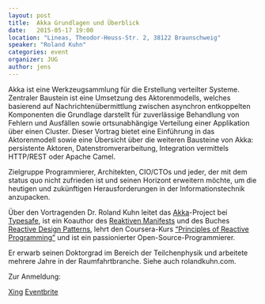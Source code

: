 ```yaml
---
layout: post
title:  Akka Grundlagen und Überblick
date:   2015-05-17 19:00
location: "Lineas, Theodor-Heuss-Str. 2, 38122 Braunschweig"
speaker: "Roland Kuhn"
categories: event
organizer: JUG
author: jens
---
```


Akka ist eine Werkzeugsammlung für die Erstellung verteilter Systeme. 
Zentraler Baustein ist eine Umsetzung des Aktorenmodells, 
welches basierend auf Nachrichtenübermittlung zwischen asynchron 
entkoppelten Komponenten die Grundlage darstellt für zuverlässige Behandlung 
von Fehlern und Ausfällen sowie ortsunabhängige Verteilung einer Applikation 
über einen Cluster. Dieser Vortrag bietet eine Einführung in das Aktorenmodell 
sowie eine Übersicht über die weiteren Bausteine von Akka: persistente Aktoren, 
Datenstromverarbeitung, Integration vermittels HTTP/REST oder Apache Camel.

Zielgruppe
Programmierer, Architekten, CIO/CTOs und jeder, der mit dem status quo nicht zufrieden ist 
und seinen Horizont erweitern möchte, um die heutigen und zukünftigen Herausforderungen in 
der Informationstechnik anzupacken.

Über den Vortragenden
Dr. Roland Kuhn leitet das [Akka](http://akka.io/)-Project bei [Typesafe](http://typesafe.com/), ist ein Koauthor des 
[Reaktiven Manifests](http://reactivemanifesto.org/) und des Buches 
[Reactive Design Patterns](http://www.manning.com/kuhn/), lehrt den Coursera-Kurs 
[“Principles of Reactive Programming”](https://www.coursera.org/course/reactive) und ist ein 
passionierter Open-Source-Programmierer. 

Er erwarb seinen Doktorgrad im Bereich der Teilchenphysik und 
arbeitete mehrere Jahre in der Raumfahrtbranche. Siehe auch rolandkuhn.com.

Zur Anmeldung:

[Xing](https://www.xing.com/events/...)
[Eventbrite](https://www.eventbrite.de/e/...)